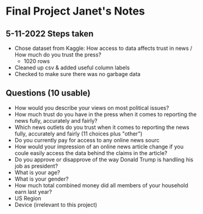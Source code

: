 # Final Project Janet's Notes
## 5-11-2022 Steps taken
* Chose dataset from Kaggle: How access to data affects trust in news / How much do you trust the press?
  * 1020 rows
* Cleaned up csv & added useful column labels
* Checked to make sure there was no garbage data
  
## Questions (10 usable)
 * How would you describe your views on most political issues?
 * How much trust do you have in the press when it comes to reporting the news fully, accurately and fairly?
 * Which news outlets do you trust when it comes to reporting the news fully, accurately and fairly (11 choices plus "other")
 * Do you currently pay for access to any online news sourc
 * How would your impression of an online news article change if you coule easily access the data behind the claims in the article?
 * Do you approve or disapprove of the way Donald Trump is handling his job as president?
 * What is your age?
 * What is your gender?
 * How much total combined money did all members of your household earn last year?
 * US Region
 * Device (irrelevant to this project)

 
